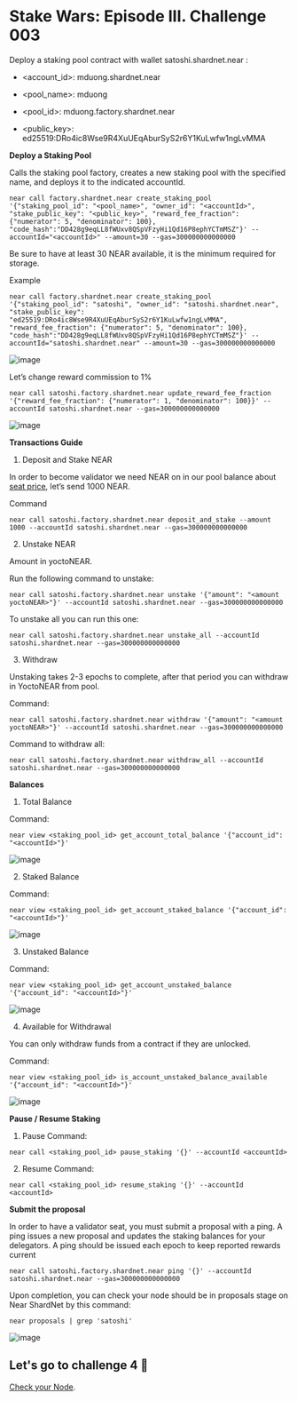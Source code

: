 # Stake Wars: Episode III. Challenge 003

Deploy a staking pool contract with wallet satoshi.shardnet.near :

* <account_id>: mduong.shardnet.near

* <pool_name>: mduong

* <pool_id>: mduong.factory.shardnet.near

* <public_key>: ed25519:DRo4ic8Wse9R4XuUEqAburSyS2r6Y1KuLwfw1ngLvMMA

**Deploy a Staking Pool**

Calls the staking pool factory, creates a new staking pool with the specified name, and deploys it to the indicated accountId.

```
near call factory.shardnet.near create_staking_pool '{"staking_pool_id": "<pool_name>", "owner_id": "<accountId>", "stake_public_key": "<public_key>", "reward_fee_fraction": {"numerator": 5, "denominator": 100}, "code_hash":"DD428g9eqLL8fWUxv8QSpVFzyHi1Qd16P8ephYCTmMSZ"}' --accountId="<accountId>" --amount=30 --gas=300000000000000
```
Be sure to have at least 30 NEAR available, it is the minimum required for storage.

Example 
```
near call factory.shardnet.near create_staking_pool '{"staking_pool_id": "satoshi", "owner_id": "satoshi.shardnet.near", "stake_public_key": "ed25519:DRo4ic8Wse9R4XuUEqAburSyS2r6Y1KuLwfw1ngLvMMA", "reward_fee_fraction": {"numerator": 5, "denominator": 100}, "code_hash":"DD428g9eqLL8fWUxv8QSpVFzyHi1Qd16P8ephYCTmMSZ"}' --accountId="satoshi.shardnet.near" --amount=30 --gas=300000000000000
```

![image](https://user-images.githubusercontent.com/6175292/181878400-cdfa5395-a1f2-4336-8e6a-542fc5a58254.png)

Let’s change reward commission to 1%

```
near call satoshi.factory.shardnet.near update_reward_fee_fraction '{"reward_fee_fraction": {"numerator": 1, "denominator": 100}}' --accountId satoshi.shardnet.near --gas=300000000000000
```
![image](https://user-images.githubusercontent.com/6175292/181878981-278630e1-8d84-49b6-8ed0-54b0192c2a63.png)

**Transactions Guide**


1. Deposit and Stake NEAR

In order to become validator we need NEAR on in our pool balance about [seat price](https://explorer.shardnet.near.org/nodes/validators), let’s send 1000 NEAR.

Command
```
near call satoshi.factory.shardnet.near deposit_and_stake --amount 1000 --accountId satoshi.shardnet.near --gas=300000000000000
```
   
 2. Unstake NEAR
   
Amount in yoctoNEAR.
 
  Run the following command to unstake:
 ```
 near call satoshi.factory.shardnet.near unstake '{"amount": "<amount yoctoNEAR>"}' --accountId satoshi.shardnet.near --gas=300000000000000
  ```
To unstake all you can run this one:
  ```
 near call satoshi.factory.shardnet.near unstake_all --accountId satoshi.shardnet.near --gas=300000000000000
```
3. Withdraw
  
 Unstaking takes 2-3 epochs to complete, after that period you can withdraw in YoctoNEAR from pool.
 
 Command:
 ```
 near call satoshi.factory.shardnet.near withdraw '{"amount": "<amount yoctoNEAR>"}' --accountId satoshi.shardnet.near --gas=300000000000000
  ```
 Command to withdraw all:
  
 ```
near call satoshi.factory.shardnet.near withdraw_all --accountId satoshi.shardnet.near --gas=300000000000000
```
**Balances** 

1. Total Balance

Command:
```
near view <staking_pool_id> get_account_total_balance '{"account_id": "<accountId>"}'
```
![image](https://user-images.githubusercontent.com/6175292/181879848-e21749c6-b558-4bbc-bae4-5eafab888c66.png)

2. Staked Balance

Command:
```
near view <staking_pool_id> get_account_staked_balance '{"account_id": "<accountId>"}'
```
![image](https://user-images.githubusercontent.com/6175292/181879874-5e6effff-394a-440b-8397-42977e170dab.png)

3. Unstaked Balance

Command:
```
near view <staking_pool_id> get_account_unstaked_balance '{"account_id": "<accountId>"}'
```
![image](https://user-images.githubusercontent.com/6175292/181879907-aec48184-d47f-4e7f-b933-6f618367b161.png)

4. Available for Withdrawal

You can only withdraw funds from a contract if they are unlocked.

Command:
```
near view <staking_pool_id> is_account_unstaked_balance_available '{"account_id": "<accountId>"}'
```
![image](https://user-images.githubusercontent.com/6175292/181879927-abb01748-6c83-4db5-8bb9-7521b0a985db.png)

**Pause / Resume Staking**
1. Pause
Command:
```
near call <staking_pool_id> pause_staking '{}' --accountId <accountId>
```
2. Resume
Command:
```
near call <staking_pool_id> resume_staking '{}' --accountId <accountId>
```
**Submit the proposal** 

In order to have a validator seat, you must submit a proposal with a ping. A ping issues a new proposal and updates the staking balances for your delegators. A ping should be issued each epoch to keep reported rewards current
```
near call satoshi.factory.shardnet.near ping '{}' --accountId satoshi.shardnet.near --gas=300000000000000
```
Upon completion, you can check your node should be in proposals stage on Near ShardNet by this command:
```
near proposals | grep 'satoshi'
```
![image](https://user-images.githubusercontent.com/6175292/181879740-0278f001-83db-4bb5-9d7b-e936b8229c9a.png)

## Let's go to challenge 4 🚀

[Check your Node](https://github.com/duongthanhmy91/stakewars-iii/blob/main/Challenge-004.md).
  
